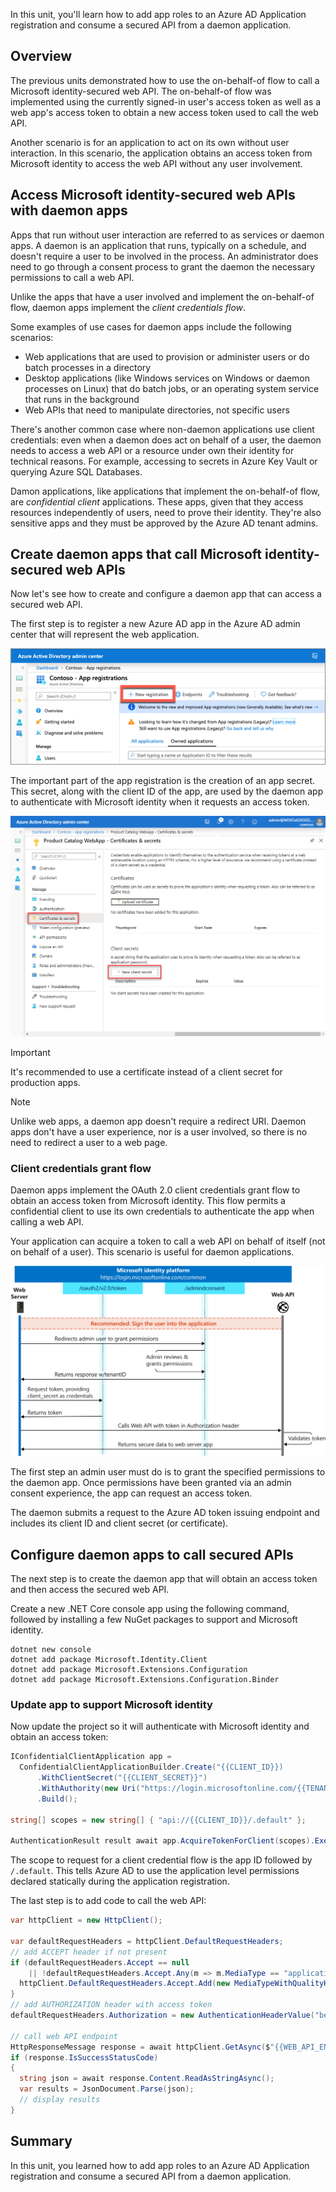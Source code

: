 In this unit, you'll learn how to add app roles to an Azure AD Application registration and consume a secured API from a daemon application.

## Overview

The previous units demonstrated how to use the on-behalf-of flow to call a Microsoft identity-secured web API. The on-behalf-of flow was implemented using the currently signed-in user's access token as well as a web app's access token to obtain a new access token used to call the web API.

Another scenario is for an application to act on its own without user interaction. In this scenario, the application obtains an access token from Microsoft identity to access the web API without any user involvement.

## Access Microsoft identity-secured web APIs with daemon apps

Apps that run without user interaction are referred to as services or daemon apps. A daemon is an application that runs, typically on a schedule, and doesn't require a user to be involved in the process. An administrator does need to go through a consent process to grant the daemon the necessary permissions to call a web API.

Unlike the apps that have a user involved and implement the on-behalf-of flow, daemon apps implement the *client credentials flow*.

Some examples of use cases for daemon apps include the following scenarios:

- Web applications that are used to provision or administer users or do batch processes in a directory
- Desktop applications (like Windows services on Windows or daemon processes on Linux) that do batch jobs, or an operating system service that runs in the background
- Web APIs that need to manipulate directories, not specific users

There's another common case where non-daemon applications use client credentials: even when a daemon does act on behalf of a user, the daemon needs to access a web API or a resource under own their identity for technical reasons. For example, accessing to secrets in Azure Key Vault or querying Azure SQL Databases.

Damon applications, like applications that implement the on-behalf-of flow, are *confidential client* applications. These apps, given that they access resources independently of users, need to prove their identity. They're also sensitive apps and they must be approved by the Azure AD tenant admins.

## Create daemon apps that call Microsoft identity-secured web APIs

Now let's see how to create and configure a daemon app that can access a secured web API.

The first step is to register a new Azure AD app in the Azure AD admin center that will represent the web application.

![Screenshot of App Registrations page](../media/aad-portal-newapp-00.png)

The important part of the app registration is the creation of an app secret. This secret, along with the client ID of the app, are used by the daemon app to authenticate with Microsoft identity when it requests an access token.

![Screenshot of the Certificates & Secrets page in the Azure AD admin center](../media/05-aad-portal-newapp-secret-01.png)

> [!IMPORTANT]
> It's recommended to use a certificate instead of a client secret for production apps.

> [!NOTE]
> Unlike web apps, a daemon app doesn't require a redirect URI. Daemon apps don't have a user experience, nor is a user involved, so there is no need to redirect a user to a web page.

### Client credentials grant flow

Daemon apps implement the OAuth 2.0 client credentials grant flow to obtain an access token from Microsoft identity. This flow permits a confidential client to use its own credentials to authenticate the app when calling a web API.

Your application can acquire a token to call a web API on behalf of itself (not on behalf of a user). This scenario is useful for daemon applications.

![Figure of the OAuth 2.0 client credentials grant flow](../media/06-daemon-client-creds.png)

The first step an admin user must do is to grant the specified permissions to the daemon app. Once permissions have been granted via an admin consent experience, the app can request an access token.

The daemon submits a request to the Azure AD token issuing endpoint and includes its client ID and client secret (or certificate).

## Configure daemon apps to call secured APIs

The next step is to create the daemon app that will obtain an access token and then access the secured web API.

Create a new .NET Core console app using the following command, followed by installing a few NuGet packages to support and Microsoft identity.

```shell
dotnet new console
dotnet add package Microsoft.Identity.Client
dotnet add package Microsoft.Extensions.Configuration
dotnet add package Microsoft.Extensions.Configuration.Binder
```

### Update app to support Microsoft identity

Now update the project so it will authenticate with Microsoft identity and obtain an access token:

```csharp
IConfidentialClientApplication app =
  ConfidentialClientApplicationBuilder.Create("{{CLIENT_ID}})
      .WithClientSecret("{{CLIENT_SECRET}}")
      .WithAuthority(new Uri("https://login.microsoftonline.com/{{TENANT_ID}}"))
      .Build();

string[] scopes = new string[] { "api://{{CLIENT_ID}}/.default" };

AuthenticationResult result await app.AcquireTokenForClient(scopes).ExecuteAsync();
```

The scope to request for a client credential flow is the app ID followed by `/.default`. This tells Azure AD to use the application level permissions declared statically during the application registration.

The last step is to add code to call the web API:

```csharp
var httpClient = new HttpClient();

var defaultRequestHeaders = httpClient.DefaultRequestHeaders;
// add ACCEPT header if not present
if (defaultRequestHeaders.Accept == null
    || !defaultRequestHeaders.Accept.Any(m => m.MediaType == "application/json")) {
  httpClient.DefaultRequestHeaders.Accept.Add(new MediaTypeWithQualityHeaderValue("application/json"));
}
// add AUTHORIZATION header with access token
defaultRequestHeaders.Authorization = new AuthenticationHeaderValue("bearer", result.AccessToken);

// call web API endpoint
HttpResponseMessage response = await httpClient.GetAsync($"{{WEB_API_ENDPOINT}}/api/Categories");
if (response.IsSuccessStatusCode)
{
  string json = await response.Content.ReadAsStringAsync();
  var results = JsonDocument.Parse(json);
  // display results
}
```

## Summary

In this unit, you learned how to add app roles to an Azure AD Application registration and consume a secured API from a daemon application.
